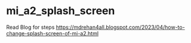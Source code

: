 # mi_a2_splash_screen

Read Blog for steps https://mdrehan4all.blogspot.com/2023/04/how-to-change-splash-screen-of-mi-a2.html
